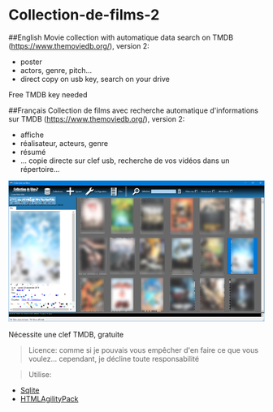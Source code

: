# Collection-de-films-2
##English
Movie collection with automatique data search on TMDB (https://www.themoviedb.org/), version 2:
- poster
- actors, genre, pitch...
- direct copy on usb key, search on your drive

Free TMDB key needed

##Français
Collection de films avec recherche automatique d'informations sur TMDB (https://www.themoviedb.org/), version 2:
- affiche
- réalisateur, acteurs, genre
- résumé
- ...
copie directe sur clef usb, recherche de vos vidéos dans un répertoire...

![screenshot](screenshot.png)

Nécessite une clef TMDB, gratuite

>Licence:
comme si je pouvais vous empêcher d'en faire ce que vous voulez...
cependant, je décline toute responsabilité

>Utilise:
- [Sqlite](https://www.sqlite.org/index.html)
- [HTMLAgilityPack](https://html-agility-pack.net/?z=codeplex)
